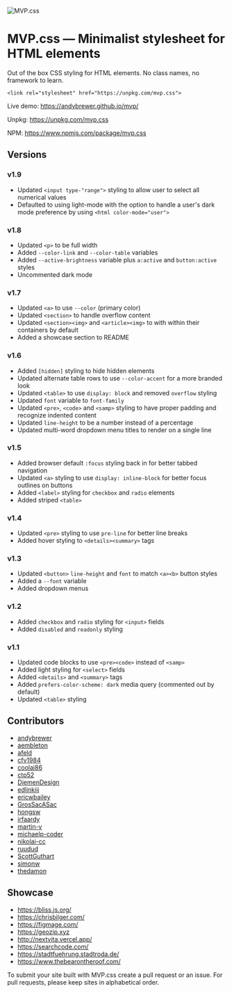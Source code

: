 ![MVP.css](img/logo.png)

# MVP.css — Minimalist stylesheet for HTML elements

Out of the box CSS styling for HTML elements. No class names, no framework to learn.

`<link rel="stylesheet" href="https://unpkg.com/mvp.css">`

Live demo: https://andybrewer.github.io/mvp/

Unpkg: https://unpkg.com/mvp.css

NPM: https://www.npmjs.com/package/mvp.css

## Versions

### v1.9
* Updated `<input type-"range">` styling to allow user to select all numerical values
* Defaulted to using light-mode with the option to handle a user's dark mode preference by using `<html color-mode="user">`

### v1.8
* Updated `<p>` to be full width
* Added `--color-link` and `--color-table` variables
* Added `--active-brightness` variable plus `a:active` and `button:active` styles
* Uncommented dark mode

### v1.7
* Updated `<a>` to use `--color` (primary color)
* Updated `<section>` to handle overflow content
* Updated `<section><img>` and `<article><img>` to with within their containers by default
* Added a showcase section to README

### v1.6
* Added `[hidden]` styling to hide hidden elements
* Updated alternate table rows to use `--color-accent` for a more branded look
* Updated `<table>` to use `display: block` and removed `overflow` styling
* Updated `font` variable to `font-family`
* Updated `<pre>`, `<code>` and `<samp>` styling to have proper padding and recognize indented content
* Updated `line-height` to be a number instead of a percentage
* Updated multi-word dropdown menu titles to render on a single line

### v1.5
* Added browser default `:focus` styling back in for better tabbed navigation
* Updated `<a>` styling to use `display: inline-block` for better focus outlines on buttons
* Added `<label>` styling for `checkbox` and `radio` elements
* Added striped `<table>`

### v1.4
* Updated `<pre>` styling to use `pre-line` for better line breaks
* Added hover styling to `<details><summary>` tags

### v1.3
* Updated `<button>` `line-height` and `font` to match `<a><b>` button styles
* Added a `--font` variable
* Added dropdown menus

### v1.2
* Added `checkbox` and `radio` styling for `<input>` fields
* Added `disabled` and `readonly` styling

### v1.1
* Updated code blocks to use `<pre><code>` instead of `<samp>`
* Added light styling for `<select>` fields
* Added `<details>` and `<summary>` tags
* Added `prefers-color-scheme: dark` media query (commented out by default)
* Updated `<table>` styling

## Contributors
* [andybrewer](https://github.com/andybrewer)
* [aembleton](https://github.com/aembleton)
* [afeld](https://github.com/afeld)
* [cfv1984](https://github.com/cfv1984)
* [coolaj86](https://github.com/coolaj86)
* [ctp52](https://github.com/ctp52)
* [DiemenDesign](https://github.com/DiemenDesign)
* [edlinkiii](https://github.com/edlinkiii)
* [ericwbailey](https://github.com/ericwbailey)
* [GrosSacASac](https://github.com/GrosSacASac)
* [hongsw](https://github.com/hongsw)
* [irfaardy](https://github.com/irfaardy)
* [martin-v](https://github.com/martin-v)
* [michaelp-coder](https://github.com/michaelp-coder)
* [nikolai-cc](https://github.com/nikolai-cc)
* [ruudud](https://github.com/ruudud)
* [ScottGuthart](https://github.com/ScottGuthart)
* [simonw](https://github.com/simonw)
* [thedamon](https://github.com/thedamon)

## Showcase
* https://bliss.js.org/
* https://chrisbilger.com/
* https://figmage.com/
* https://geozip.xyz
* http://nextvita.vercel.app/
* https://searchcode.com/
* https://stadtfuehrung.stadtroda.de/
* https://www.thebearontheroof.com/

To submit your site built with MVP.css create a pull request or an issue. For pull requests, please keep sites in alphabetical order.
